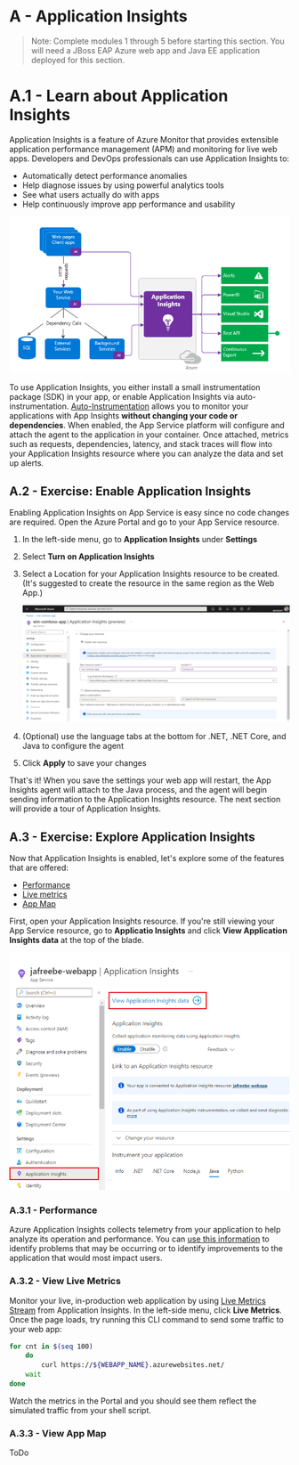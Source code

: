
# A - Application Insights

> Note: Complete modules 1 through 5 before starting this section. You will need a JBoss EAP Azure web app and Java EE application deployed for this section.

# A.1 - Learn about Application Insights

Application Insights is a feature of Azure Monitor that provides extensible application performance management (APM) and monitoring for live web apps. Developers and DevOps professionals can use Application Insights to:

- Automatically detect performance anomalies
- Help diagnose issues by using powerful analytics tools
- See what users actually do with apps
- Help continuously improve app performance and usability

![Application Insights overview](../img/A-app-insights-diagram.png)

To use Application Insights, you either install a small instrumentation package (SDK) in your app, or enable Application Insights via auto-instrumentation. [Auto-Instrumentation](https://docs.microsoft.com/azure/azure-monitor/app/codeless-overview) allows you to monitor your applications with App Insights **without changing your code or dependencies**. When enabled, the App Service platform will configure and attach the agent to the application in your container. Once attached, metrics such as requests, dependencies, latency, and stack traces will flow into your Application Insights resource where you can analyze the data and set up alerts.

## A.2 - Exercise: Enable Application Insights

Enabling Application Insights on App Service is easy since no code changes are required. Open the Azure Portal and go to your App Service resource.

1. In the left-side menu, go to **Application Insights** under **Settings**
1. Select **Turn on Application Insights**
1. Select a Location for your Application Insights resource to be created. (It's suggested to create the resource in the same region as the Web App.)

    ![](../img/A-enable-app-insights.png)

1. (Optional) use the language tabs at the bottom for .NET, .NET Core, and Java to configure the agent
1. Click **Apply** to save your changes

That's it! When you save the settings your web app will restart, the App Insights agent will attach to the Java process, and the agent will begin sending information to the Application Insights resource. The next section will provide a tour of Application Insights.

## A.3 - Exercise: Explore Application Insights

Now that Application Insights is enabled, let's explore some of the features that are offered:

- [Performance](#a31---performance)
- [Live metrics](#a32---view-live-metrics)
- [App Map](#a33---view-app-map)

First, open your Application Insights resource. If you're still viewing your App Service resource, go to **Applicatio Insights** and click **View Application Insights data** at the top of the blade.

![View App Insights data](../img/A-view-app-insights-data.png)

### A.3.1 - Performance

Azure Application Insights collects telemetry from your application to help analyze its operation and performance. You can [use this information](https://docs.microsoft.com/azure/azure-monitor/app/tutorial-performance) to identify problems that may be occurring or to identify improvements to the application that would most impact users.

### A.3.2 - View Live Metrics

Monitor your live, in-production web application by using [Live Metrics Stream](https://docs.microsoft.com/azure/azure-monitor/app/live-stream) from Application Insights. In the left-side menu, click **Live Metrics**. Once the page loads, try running this CLI command to send some traffic to your web app:

```bash
for cnt in $(seq 100)
    do
        curl https://${WEBAPP_NAME}.azurewebsites.net/
    wait
done
```

Watch the metrics in the Portal and you should see them reflect the simulated traffic from your shell script.

### A.3.3 - View App Map

ToDo